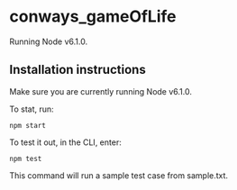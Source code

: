 # conways_gameOfLife

Running Node v6.1.0.

## Installation instructions

Make sure you are currently running Node v6.1.0. 

To stat, run: 

```npm start```

To test it out, in the CLI, enter: 

```npm test```

This command will run a sample test case from sample.txt. 